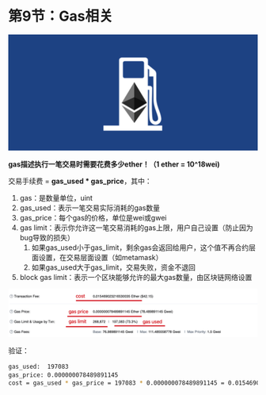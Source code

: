 # 第9节：Gas相关

![image-20220914075834102](assets/image-20220914075834102.png)

**gas描述执行一笔交易时需要花费多少ether！（1 ether = 10^18wei)**

交易手续费 = **gas_used * gas_price**，其中：

1. gas：是数量单位，uint
2. gas_used：表示一笔交易实际消耗的gas数量
3. gas_price：每个gas的价格，单位是wei或gwei
4. gas limit：表示你允许这一笔交易消耗的gas上限，用户自己设置（防止因为bug导致的损失）
   1. 如果gas_used小于gas_limit，剩余gas会返回给用户，这个值不再合约层面设置，在交易层面设置（如metamask）
   2. 如果gas_used大于gas_limit，交易失败，资金不退回
5. block gas limit：表示一个区块能够允许的最大gas数量，由区块链网络设置

![image-20220506182558786](assets/image-20220506182558786.png)

验证：

```sh
gas_used:  197083
gas_price: 0.000000078489891145
cost = gas_used * gas_price = 197083 * 0.000000078489891145 = 0.015469023216530034，#与上图一致
```

